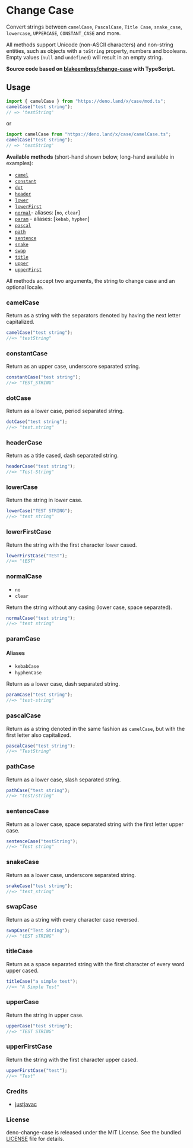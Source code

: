 # Change Case

Convert strings between `camelCase`, `PascalCase`, `Title Case`, `snake_case`, `lowercase`, `UPPERCASE`, `CONSTANT_CASE` and more.

All methods support Unicode (non-ASCII characters) and non-string entities, such as objects with a `toString` property, numbers and booleans. Empty values (`null` and `undefined`) will result in an empty string.

**Source code based on [blakeembrey/change-case](https://github.com/blakeembrey/change-case) with TypeScript.**

## Usage

```ts
import { camelCase } from "https://deno.land/x/case/mod.ts";
camelCase("test string");
// => 'testString'
```

or

```ts
import camelCase from "https://deno.land/x/case/camelCase.ts";
camelCase("test string");
// => 'testString'
```

**Available methods** (short-hand shown below, long-hand available in examples):

- [`camel`](#camelcase)
- [`constant`](#constantcase)
- [`dot`](#dotcase)
- [`header`](#headercase)
- [`lower`](#lowercase)
- [`lowerFirst`](#lowerfirstcase)
- [`normal`](#normalcase)- aliases: [`no`, `clear`]
- [`param`](#paramcase) - aliases: [`kebab`, `hyphen`]
- [`pascal`](#pascalcase)
- [`path`](#pathcase)
- [`sentence`](#sentencecase)
- [`snake`](#snakecase)
- [`swap`](#swapcase)
- [`title`](#titlecase)
- [`upper`](#uppercase)
- [`upperFirst`](#upperfirstcase)

All methods accept two arguments, the string to change case and an optional locale.

### camelCase

Return as a string with the separators denoted by having the next letter capitalized.

```ts
camelCase("test string");
//=> "testString"
```

### constantCase

Return as an upper case, underscore separated string.

```ts
constantCase("test string");
//=> "TEST_STRING"
```

### dotCase

Return as a lower case, period separated string.

```ts
dotCase("test string");
//=> "test.string"
```

### headerCase

Return as a title cased, dash separated string.

```ts
headerCase("test string");
//=> "Test-String"
```

### lowerCase

Return the string in lower case.

```ts
lowerCase("TEST STRING");
//=> "test string"
```

### lowerFirstCase

Return the string with the first character lower cased.

```ts
lowerFirstCase("TEST");
//=> "tEST"
```

### normalCase

- `no`
- `clear`

Return the string without any casing (lower case, space separated).

```js
normalCase("test string");
//=> "test string"
```

### paramCase

#### Aliases

- `kebabCase`
- `hyphenCase`

Return as a lower case, dash separated string.

```ts
paramCase("test string");
//=> "test-string"
```

### pascalCase

Return as a string denoted in the same fashion as `camelCase`, but with the first letter also capitalized.

```ts
pascalCase("test string");
//=> "TestString"
```

### pathCase

Return as a lower case, slash separated string.

```ts
pathCase("test string");
//=> "test/string"
```

### sentenceCase

Return as a lower case, space separated string with the first letter upper case.

```ts
sentenceCase("testString");
//=> "Test string"
```

### snakeCase

Return as a lower case, underscore separated string.

```ts
snakeCase("test string");
//=> "test_string"
```

### swapCase

Return as a string with every character case reversed.

```ts
swapCase("Test String");
//=> "tEST sTRING"
```

### titleCase

Return as a space separated string with the first character of every word upper cased.

```ts
titleCase("a simple test");
//=> "A Simple Test"
```

### upperCase

Return the string in upper case.

```ts
upperCase("test string");
//=> "TEST STRING"
```

### upperFirstCase

Return the string with the first character upper cased.

```ts
upperFirstCase("test");
//=> "Test"
```

### Credits

- [justjavac](https://github.com/justjavac)

### License

deno-change-case is released under the MIT License. See the bundled [LICENSE](./LICENSE) file for details.
